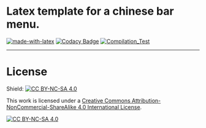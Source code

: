 # Latex template for a chinese bar menu.
[![made-with-latex](https://img.shields.io/badge/Made%20with-LaTeX-1f425f.svg)](https://www.latex-project.org/)
[![Codacy Badge](https://app.codacy.com/project/badge/Grade/97c5a203abde4e53898768346efa522e)](https://app.codacy.com/gh/R0mb0/Poke_menu_template/dashboard?utm_source=gh&utm_medium=referral&utm_content=&utm_campaign=Badge_grade)
[![Compilation_Test](https://github.com/R0mb0/Poke_menu_template/actions/workflows/Compilation_Test.yml/badge.svg)](https://github.com/R0mb0/Poke_menu_template/actions/workflows/Compilation_Test.yml)

---

# License
Shield: [![CC BY-NC-SA 4.0][cc-by-nc-sa-shield]][cc-by-nc-sa]

This work is licensed under a
[Creative Commons Attribution-NonCommercial-ShareAlike 4.0 International License][cc-by-nc-sa].

[![CC BY-NC-SA 4.0][cc-by-nc-sa-image]][cc-by-nc-sa]

[cc-by-nc-sa]: http://creativecommons.org/licenses/by-nc-sa/4.0/
[cc-by-nc-sa-image]: https://licensebuttons.net/l/by-nc-sa/4.0/88x31.png
[cc-by-nc-sa-shield]: https://img.shields.io/badge/License-CC%20BY--NC--SA%204.0-lightgrey.svg
